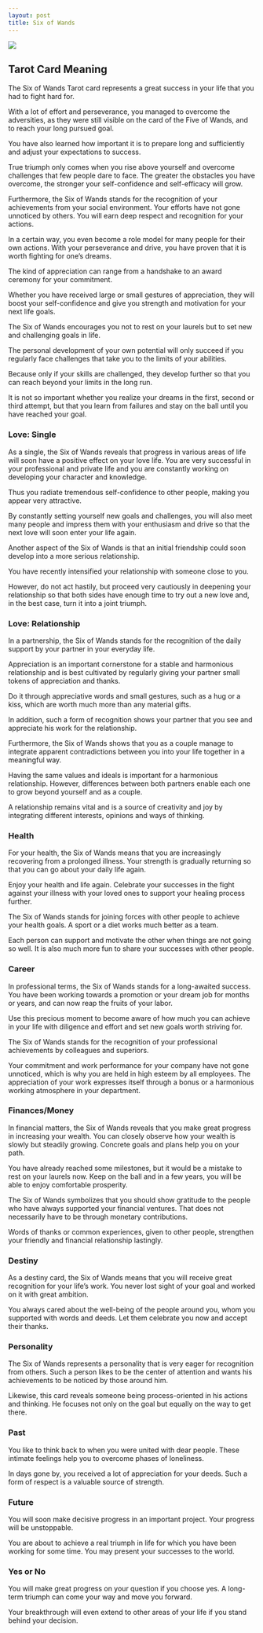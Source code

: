 ```yaml
---
layout: post
title: Six of Wands
---
```


![](../images/Six-of-Wands-Tarot-Card-Meaning-732x1024.webp)

## Tarot Card Meaning
The Six of Wands Tarot card represents a great success in your life that you had to fight hard for.

With a lot of effort and perseverance, you managed to overcome the adversities, as they were still visible on the card of the Five of Wands, and to reach your long pursued goal.

You have also learned how important it is to prepare long and sufficiently and adjust your expectations to success.

True triumph only comes when you rise above yourself and overcome challenges that few people dare to face. The greater the obstacles you have overcome, the stronger your self-confidence and self-efficacy will grow.

Furthermore, the Six of Wands stands for the recognition of your achievements from your social environment. Your efforts have not gone unnoticed by others. You will earn deep respect and recognition for your actions.

In a certain way, you even become a role model for many people for their own actions. With your perseverance and drive, you have proven that it is worth fighting for one’s dreams.

The kind of appreciation can range from a handshake to an award ceremony for your commitment.

Whether you have received large or small gestures of appreciation, they will boost your self-confidence and give you strength and motivation for your next life goals.

The Six of Wands encourages you not to rest on your laurels but to set new and challenging goals in life.

The personal development of your own potential will only succeed if you regularly face challenges that take you to the limits of your abilities.

Because only if your skills are challenged, they develop further so that you can reach beyond your limits in the long run.

It is not so important whether you realize your dreams in the first, second or third attempt, but that you learn from failures and stay on the ball until you have reached your goal.

### Love: Single
As a single, the Six of Wands reveals that progress in various areas of life will soon have a positive effect on your love life. You are very successful in your professional and private life and you are constantly working on developing your character and knowledge.

Thus you radiate tremendous self-confidence to other people, making you appear very attractive.

By constantly setting yourself new goals and challenges, you will also meet many people and impress them with your enthusiasm and drive so that the next love will soon enter your life again.

Another aspect of the Six of Wands is that an initial friendship could soon develop into a more serious relationship.

You have recently intensified your relationship with someone close to you.

However, do not act hastily, but proceed very cautiously in deepening your relationship so that both sides have enough time to try out a new love and, in the best case, turn it into a joint triumph.

### Love: Relationship
In a partnership, the Six of Wands stands for the recognition of the daily support by your partner in your everyday life.

Appreciation is an important cornerstone for a stable and harmonious relationship and is best cultivated by regularly giving your partner small tokens of appreciation and thanks.

Do it through appreciative words and small gestures, such as a hug or a kiss, which are worth much more than any material gifts.

In addition, such a form of recognition shows your partner that you see and appreciate his work for the relationship.

Furthermore, the Six of Wands shows that you as a couple manage to integrate apparent contradictions between you into your life together in a meaningful way.

Having the same values and ideals is important for a harmonious relationship. However, differences between both partners enable each one to grow beyond yourself and as a couple.

A relationship remains vital and is a source of creativity and joy by integrating different interests, opinions and ways of thinking.

### Health

For your health, the Six of Wands means that you are increasingly recovering from a prolonged illness. Your strength is gradually returning so that you can go about your daily life again.

Enjoy your health and life again. Celebrate your successes in the fight against your illness with your loved ones to support your healing process further.

The Six of Wands stands for joining forces with other people to achieve your health goals. A sport or a diet works much better as a team.

Each person can support and motivate the other when things are not going so well. It is also much more fun to share your successes with other people.

### Career 

In professional terms, the Six of Wands stands for a long-awaited success. You have been working towards a promotion or your dream job for months or years, and can now reap the fruits of your labor.

Use this precious moment to become aware of how much you can achieve in your life with diligence and effort and set new goals worth striving for.

The Six of Wands stands for the recognition of your professional achievements by colleagues and superiors.

Your commitment and work performance for your company have not gone unnoticed, which is why you are held in high esteem by all employees. The appreciation of your work expresses itself through a bonus or a harmonious working atmosphere in your department.

### Finances/Money

In financial matters, the Six of Wands reveals that you make great progress in increasing your wealth. You can closely observe how your wealth is slowly but steadily growing. Concrete goals and plans help you on your path.

You have already reached some milestones, but it would be a mistake to rest on your laurels now. Keep on the ball and in a few years, you will be able to enjoy comfortable prosperity.

The Six of Wands symbolizes that you should show gratitude to the people who have always supported your financial ventures. That does not necessarily have to be through monetary contributions.

Words of thanks or common experiences, given to other people, strengthen your friendly and financial relationship lastingly.

### Destiny

As a destiny card, the Six of Wands means that you will receive great recognition for your life’s work. You never lost sight of your goal and worked on it with great ambition.

You always cared about the well-being of the people around you, whom you supported with words and deeds. Let them celebrate you now and accept their thanks.

### Personality
The Six of Wands represents a personality that is very eager for recognition from others. Such a person likes to be the center of attention and wants his achievements to be noticed by those around him.

Likewise, this card reveals someone being process-oriented in his actions and thinking. He focuses not only on the goal but equally on the way to get there.

### Past
You like to think back to when you were united with dear people. These intimate feelings help you to overcome phases of loneliness.

In days gone by, you received a lot of appreciation for your deeds. Such a form of respect is a valuable source of strength.

### Future
You will soon make decisive progress in an important project. Your progress will be unstoppable.

You are about to achieve a real triumph in life for which you have been working for some time. You may present your successes to the world.

### Yes or No
You will make great progress on your question if you choose yes. A long-term triumph can come your way and move you forward.

Your breakthrough will even extend to other areas of your life if you stand behind your decision.

